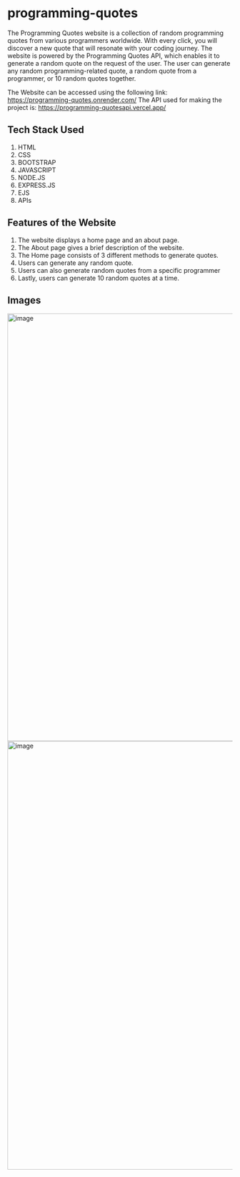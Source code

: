 # programming-quotes

The Programming Quotes website is a collection of random programming quotes from various programmers worldwide. With every click, you will discover a new quote that will resonate with your coding journey. The website is powered by the Programming Quotes API, which enables it to generate a random quote on the request of the user. The user can generate any random programming-related quote, a random quote from a programmer, or 10 random quotes together.

The Website can be accessed using the following link: https://programming-quotes.onrender.com/
The API used for making the project is: https://programming-quotesapi.vercel.app/

## Tech Stack Used
1. HTML
2. CSS
3. BOOTSTRAP
4. JAVASCRIPT
5. NODE.JS
6. EXPRESS.JS
7. EJS
8. APIs

## Features of the Website
1. The website displays a home page and an about page.
2. The About page gives a brief description of the website.
3. The Home page consists of 3 different methods to generate quotes.
4. Users can generate any random quote.
5. Users can also generate random quotes from a specific programmer
6. Lastly, users can generate 10 random quotes at a time.

## Images
<img width="958" alt="image" src="https://github.com/meghaaroraa/programming-quotes/assets/96053499/966f3b73-6705-4ec6-bce2-dae2f61b0623">
<img width="960" alt="image" src="https://github.com/meghaaroraa/programming-quotes/assets/96053499/8b84243e-d5a6-473b-af8f-ba1609aec0f2">

